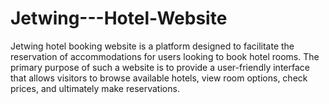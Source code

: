 # Jetwing---Hotel-Website
Jetwing hotel booking website is a platform designed to facilitate the reservation of accommodations for users looking to book hotel rooms. The primary purpose of such a website is to provide a user-friendly interface that allows visitors to browse available hotels, view room options, check prices, and ultimately make reservations.
